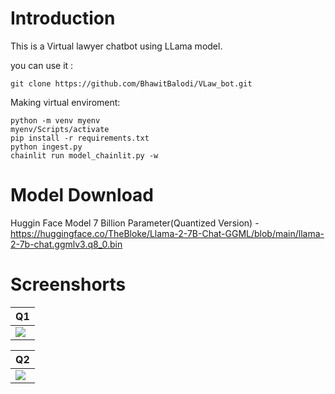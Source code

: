 # Introduction
This is a Virtual lawyer chatbot using LLama model. 

you can use it : 

```git clone https://github.com/BhawitBalodi/VLaw_bot.git```

Making virtual enviroment:

```python -m venv myenv``` <br/>
```myenv/Scripts/activate```<br/>
```pip install -r requirements.txt```<br/>
```python ingest.py```<br/>
```chainlit run model_chainlit.py -w```<br/>

# Model Download 
Huggin Face Model 7 Billion Parameter(Quantized Version) - https://huggingface.co/TheBloke/Llama-2-7B-Chat-GGML/blob/main/llama-2-7b-chat.ggmlv3.q8_0.bin


# Screenshorts

| Q1      |
|------------|
| <img src="https://github.com/BhawitBalodi/VLaw_bot/assets/82761457/56c91e12-8ef5-4a0f-b6aa-c92f245aed7d"> |

| Q2      |
|------------|
| <img src="https://github.com/BhawitBalodi/VLaw_bot/assets/82761457/b45968e0-2df8-4b40-bf76-3867fc98bc92"> |
